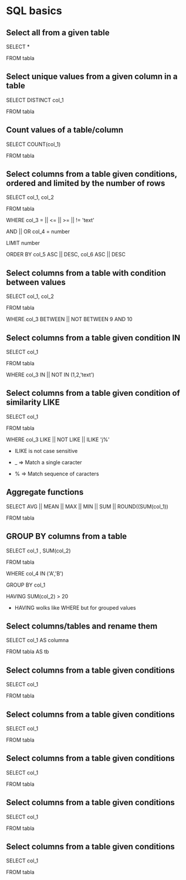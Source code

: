 # SQL basics

## Select all from a given table

SELECT * 

FROM tabla


## Select unique values from a given column in a table

SELECT DISTINCT col_1

FROM tabla

## Count values of a table/column

SELECT COUNT(col_1)

FROM tabla

## Select columns from a table given conditions, ordered and limited by the number of rows

SELECT col_1, col_2

FROM tabla

WHERE col_3 = || <= || >= || !=  'text'

AND || OR col_4 = number

LIMIT number

ORDER BY col_5 ASC || DESC, col_6 ASC || DESC

## Select columns from a table with condition between values

SELECT col_1, col_2

FROM tabla

WHERE col_3 BETWEEN || NOT BETWEEN 9 AND 10

## Select columns from a table given condition IN

SELECT col_1

FROM tabla

WHERE col_3 IN || NOT IN (1,2,'text')

## Select columns from a table given condition of similarity LIKE

SELECT col_1

FROM tabla

WHERE col_3 LIKE || NOT LIKE || ILIKE 'j%'

* ILIKE is not case sensitive

* _ => Match a single caracter

* % => Match sequence of caracters


## Aggregate functions

SELECT AVG || MEAN || MAX || MIN || SUM || ROUND((SUM(col_1))

FROM tabla

## GROUP BY columns from a table

SELECT col_1 , SUM(col_2)

FROM tabla

WHERE col_4 IN ('A','B')

GROUP BY col_1

HAVING SUM(col_2) > 20 

* HAVING wolks like WHERE but for grouped values

## Select columns/tables and rename them

SELECT col_1 AS columna

FROM tabla AS tb

## Select columns from a table given conditions

SELECT col_1

FROM tabla

## Select columns from a table given conditions

SELECT col_1

FROM tabla

## Select columns from a table given conditions

SELECT col_1

FROM tabla

## Select columns from a table given conditions

SELECT col_1

FROM tabla

## Select columns from a table given conditions

SELECT col_1

FROM tabla
